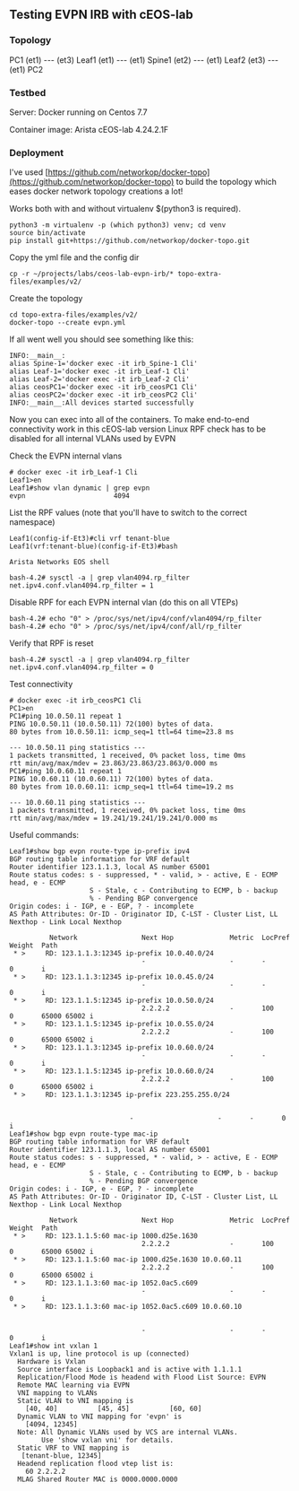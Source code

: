 ## Testing EVPN IRB with cEOS-lab

### Topology

PC1 (et1) --- (et3) Leaf1 (et1) --- (et1) Spine1 (et2) --- (et1) Leaf2 (et3) --- (et1) PC2

### Testbed

Server: Docker running on Centos 7.7

Container image: Arista cEOS-lab 4.24.2.1F

### Deployment

I've used [https://github.com/networkop/docker-topo](https://github.com/networkop/docker-topo) to build the topology which eases 
docker network topology creations a lot!

Works both with and without virtualenv $(python3 is required).

```
python3 -m virtualenv -p (which python3) venv; cd venv
source bin/activate
pip install git+https://github.com/networkop/docker-topo.git
```

Copy the yml file and the config dir

`cp -r ~/projects/labs/ceos-lab-evpn-irb/* topo-extra-files/examples/v2/`

Create the topology

```
cd topo-extra-files/examples/v2/
docker-topo --create evpn.yml
```

If all went well you should see something like this:

```
INFO:__main__:
alias Spine-1='docker exec -it irb_Spine-1 Cli'
alias Leaf-1='docker exec -it irb_Leaf-1 Cli'
alias Leaf-2='docker exec -it irb_Leaf-2 Cli'
alias ceosPC1='docker exec -it irb_ceosPC1 Cli'
alias ceosPC2='docker exec -it irb_ceosPC2 Cli'
INFO:__main__:All devices started successfully
```

Now you can exec into all of the containers. To make end-to-end connectivity work in this cEOS-lab version Linux RPF check has to be disabled 
for all internal VLANs used by EVPN

Check the EVPN internal vlans

```
# docker exec -it irb_Leaf-1 Cli
Leaf1>en
Leaf1#show vlan dynamic | grep evpn
evpn                      4094
```

List the RPF values (note that you'll have to switch to the correct namespace)

```
Leaf1(config-if-Et3)#cli vrf tenant-blue
Leaf1(vrf:tenant-blue)(config-if-Et3)#bash

Arista Networks EOS shell

bash-4.2# sysctl -a | grep vlan4094.rp_filter
net.ipv4.conf.vlan4094.rp_filter = 1
```

Disable RPF for each EVPN internal vlan (do this on all VTEPs)

```
bash-4.2# echo "0" > /proc/sys/net/ipv4/conf/vlan4094/rp_filter
bash-4.2# echo "0" > /proc/sys/net/ipv4/conf/all/rp_filter
```

Verify that RPF is reset

```
bash-4.2# sysctl -a | grep vlan4094.rp_filter
net.ipv4.conf.vlan4094.rp_filter = 0
```

Test connectivity

```
# docker exec -it irb_ceosPC1 Cli
PC1>en
PC1#ping 10.0.50.11 repeat 1
PING 10.0.50.11 (10.0.50.11) 72(100) bytes of data.
80 bytes from 10.0.50.11: icmp_seq=1 ttl=64 time=23.8 ms

--- 10.0.50.11 ping statistics ---
1 packets transmitted, 1 received, 0% packet loss, time 0ms
rtt min/avg/max/mdev = 23.863/23.863/23.863/0.000 ms
PC1#ping 10.0.60.11 repeat 1
PING 10.0.60.11 (10.0.60.11) 72(100) bytes of data.
80 bytes from 10.0.60.11: icmp_seq=1 ttl=64 time=19.2 ms

--- 10.0.60.11 ping statistics ---
1 packets transmitted, 1 received, 0% packet loss, time 0ms
rtt min/avg/max/mdev = 19.241/19.241/19.241/0.000 ms
```

Useful commands:

```
Leaf1#show bgp evpn route-type ip-prefix ipv4
BGP routing table information for VRF default
Router identifier 123.1.1.3, local AS number 65001
Route status codes: s - suppressed, * - valid, > - active, E - ECMP head, e - ECMP
                    S - Stale, c - Contributing to ECMP, b - backup
                    % - Pending BGP convergence
Origin codes: i - IGP, e - EGP, ? - incomplete
AS Path Attributes: Or-ID - Originator ID, C-LST - Cluster List, LL Nexthop - Link Local Nexthop

          Network                Next Hop              Metric  LocPref Weight  Path
 * >     RD: 123.1.1.3:12345 ip-prefix 10.0.40.0/24
                                 -                     -       -       0       i
 * >     RD: 123.1.1.3:12345 ip-prefix 10.0.45.0/24
                                 -                     -       -       0       i
 * >     RD: 123.1.1.5:12345 ip-prefix 10.0.50.0/24
                                 2.2.2.2               -       100     0       65000 65002 i
 * >     RD: 123.1.1.5:12345 ip-prefix 10.0.55.0/24
                                 2.2.2.2               -       100     0       65000 65002 i
 * >     RD: 123.1.1.3:12345 ip-prefix 10.0.60.0/24
                                 -                     -       -       0       i
 * >     RD: 123.1.1.5:12345 ip-prefix 10.0.60.0/24
                                 2.2.2.2               -       100     0       65000 65002 i
 * >     RD: 123.1.1.3:12345 ip-prefix 223.255.255.0/24
   

                              -                     -       -       0       i
Leaf1#show bgp evpn route-type mac-ip
BGP routing table information for VRF default
Router identifier 123.1.1.3, local AS number 65001
Route status codes: s - suppressed, * - valid, > - active, E - ECMP head, e - ECMP
                    S - Stale, c - Contributing to ECMP, b - backup
                    % - Pending BGP convergence
Origin codes: i - IGP, e - EGP, ? - incomplete
AS Path Attributes: Or-ID - Originator ID, C-LST - Cluster List, LL Nexthop - Link Local Nexthop

          Network                Next Hop              Metric  LocPref Weight  Path
 * >     RD: 123.1.1.5:60 mac-ip 1000.d25e.1630
                                 2.2.2.2               -       100     0       65000 65002 i
 * >     RD: 123.1.1.5:60 mac-ip 1000.d25e.1630 10.0.60.11
                                 2.2.2.2               -       100     0       65000 65002 i
 * >     RD: 123.1.1.3:60 mac-ip 1052.0ac5.c609
                                 -                     -       -       0       i
 * >     RD: 123.1.1.3:60 mac-ip 1052.0ac5.c609 10.0.60.10


                                 -                     -       -       0       i
Leaf1#show int vxlan 1
Vxlan1 is up, line protocol is up (connected)
  Hardware is Vxlan
  Source interface is Loopback1 and is active with 1.1.1.1
  Replication/Flood Mode is headend with Flood List Source: EVPN
  Remote MAC learning via EVPN
  VNI mapping to VLANs
  Static VLAN to VNI mapping is
    [40, 40]          [45, 45]          [60, 60]
  Dynamic VLAN to VNI mapping for 'evpn' is
    [4094, 12345]
  Note: All Dynamic VLANs used by VCS are internal VLANs.
        Use 'show vxlan vni' for details.
  Static VRF to VNI mapping is
   [tenant-blue, 12345]
  Headend replication flood vtep list is:
    60 2.2.2.2
  MLAG Shared Router MAC is 0000.0000.0000
```

